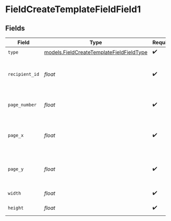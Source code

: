# FieldCreateTemplateFieldField1


## Fields

| Field                                                                                      | Type                                                                                       | Required                                                                                   | Description                                                                                |
| ------------------------------------------------------------------------------------------ | ------------------------------------------------------------------------------------------ | ------------------------------------------------------------------------------------------ | ------------------------------------------------------------------------------------------ |
| `type`                                                                                     | [models.FieldCreateTemplateFieldFieldType](../models/fieldcreatetemplatefieldfieldtype.md) | :heavy_check_mark:                                                                         | N/A                                                                                        |
| `recipient_id`                                                                             | *float*                                                                                    | :heavy_check_mark:                                                                         | The ID of the recipient to create the field for.                                           |
| `page_number`                                                                              | *float*                                                                                    | :heavy_check_mark:                                                                         | The page number the field will be on.                                                      |
| `page_x`                                                                                   | *float*                                                                                    | :heavy_check_mark:                                                                         | The X coordinate of where the field will be placed.                                        |
| `page_y`                                                                                   | *float*                                                                                    | :heavy_check_mark:                                                                         | The Y coordinate of where the field will be placed.                                        |
| `width`                                                                                    | *float*                                                                                    | :heavy_check_mark:                                                                         | The width of the field.                                                                    |
| `height`                                                                                   | *float*                                                                                    | :heavy_check_mark:                                                                         | The height of the field.                                                                   |